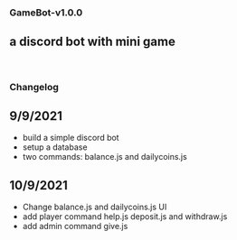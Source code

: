 ### GameBot-v1.0.0
## a discord bot with mini game

<br />

### Changelog
## 9/9/2021
- build a simple discord bot
- setup a database
- two commands: balance.js and dailycoins.js 
## 10/9/2021
- Change balance.js and dailycoins.js UI
- add player command help.js deposit.js and withdraw.js
- add admin command give.js
